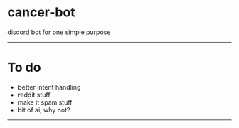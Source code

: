 # cancer-bot
discord bot for one simple purpose

----
To do
======
- better intent handling
- reddit stuff
- make it spam stuff
- bit of ai, why not?
----

